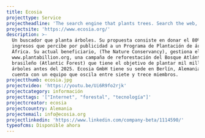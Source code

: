 ```yaml
---
title: Ecosia
projecttype: Service
projectheadline: 'The search engine that plants trees. Search the web, save the environment! '
projectsite: 'https://www.ecosia.org/'
description: >-
  Un buscador que planta árboles. Su propuesta consiste en donar el 80% de los
  ingresos que percibe por publicidad a un Programa de Plantación de árboles en
  África. Su actual beneficiario, (The Nature Conservancy), gestiona el programa
  www.plantabillion.org, una campaña de reforestación del Bosque Atlántico
  brasileño (Atlantic Forest) que tiene el objetivo de plantar mil millones de
  árboles antes del 2025. Ecosia GmbH tiene su sede en Berlín, Alemania, y
  cuenta con un equipo que oscila entre siete y trece miembros.
projectthumb: ecosia.jpg
projectvideo: 'https://youtu.be/Ui6R9fo2rjk'
projectcategory: información
projecttags: '["Internet", "forestal", "tecnología"]'
projectcreator: ecosia
projectcountry: Alemania
projectemail: info@ecosia.org
projectlinkedin: 'https://www.linkedin.com/company-beta/1114590/'
typeofcms: Disponible ahora
---
```


